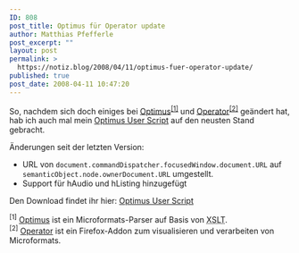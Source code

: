 ```yaml
---
ID: 808
post_title: Optimus für Operator update
author: Matthias Pfefferle
post_excerpt: ""
layout: post
permalink: >
  https://notiz.blog/2008/04/11/optimus-fuer-operator-update/
published: true
post_date: 2008-04-11 10:47:20
---
```

<!-- wp:paragraph -->
<p>So, nachdem sich doch einiges bei <a href="https://notiz.blog/2008/04/10/neue-features-bei-optimus-transformer/">Optimus</a><sup><a href="#sup808-1">[1]</a></sup> und <a href="https://notiz.blog/2008/03/18/operator-09-final/">Operator</a><sup><a href="#sup808-2">[2]</a></sup> geändert hat, hab ich auch mal mein <a href="https://notiz.blog/projects/operator-user-scripts/#optimus">Optimus User Script</a> auf den neusten Stand gebracht.</p>
<!-- /wp:paragraph -->

<!-- wp:paragraph -->
<p>Änderungen seit der letzten Version:</p>
<!-- /wp:paragraph -->

<!-- wp:list -->
<ul>
	<li>URL von <code>document.commandDispatcher.focusedWindow.document.URL</code> auf <code>semanticObject.node.ownerDocument.URL</code> umgestellt.</li>
	<li>Support für hAudio und hListing hinzugefügt</li>
</ul>
<!-- /wp:list -->

<!-- wp:paragraph -->
<p>Den Download findet ihr hier: <a href="https://notiz.blog/projects/operator-user-scripts/#optimus">Optimus User Script</a></p>
<!-- /wp:paragraph -->

<!-- wp:paragraph -->
<p><sup>[1]</sup> <a href="https://notiz.blog/2007/09/19/optimus-der-microformats-transformer/">Optimus</a> ist ein Microformats-Parser auf Basis von <abbr title="XSL Transformation">XSLT</abbr>.<br/>
	<sup>[2]</sup> <a href="https://notiz.blog/2007/01/03/tails-vs-operator/">Operator</a> ist ein Firefox-Addon zum visualisieren und verarbeiten von Microformats.</p>
<!-- /wp:paragraph -->